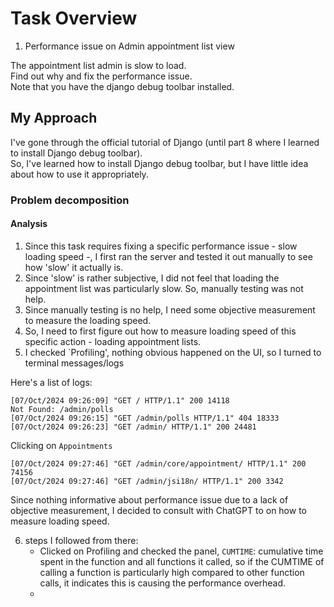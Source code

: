 # Task Overview

1. Performance issue on Admin appointment list view

The appointment list admin is slow to load. <br>
Find out why and fix the performance issue. <br>
Note that you have the django debug toolbar installed.

## My Approach

I've gone through the official tutorial of Django (until part 8 where I learned to install Django debug toolbar).<br>
So, I've learned how to install Django debug toolbar, but I have little idea about how to use it appropriately.<br>

### Problem decomposition

#### Analysis

1. Since this task requires fixing a specific performance issue - slow loading speed -, I first ran the server and tested it out manually to see how 'slow' it actually is.
2. Since 'slow' is rather subjective, I did not feel that loading the appointment list was particularly slow. So, manually testing was not help.
3. Since manually testing is no help, I need some objective measurement to measure the loading speed.
4. So, I need to first figure out how to measure loading speed of this specific action - loading appointment lists.
5. I checked `Profiling', nothing obvious happened on the UI, so I turned to terminal messages/logs

Here's a list of logs:

```
[07/Oct/2024 09:26:09] "GET / HTTP/1.1" 200 14118
Not Found: /admin/polls
[07/Oct/2024 09:26:15] "GET /admin/polls HTTP/1.1" 404 18333
[07/Oct/2024 09:26:23] "GET /admin/ HTTP/1.1" 200 24481
```
Clicking on `Appointments`
```
[07/Oct/2024 09:27:46] "GET /admin/core/appointment/ HTTP/1.1" 200 74156
[07/Oct/2024 09:27:46] "GET /admin/jsi18n/ HTTP/1.1" 200 3342
```
Since nothing informative about performance issue due to a lack of objective measurement, I decided to consult with ChatGPT to on how to measure loading speed.

6. steps I followed from there:
   - Clicked on Profiling and checked the panel, `CUMTIME`: cumulative time spent in the function and all functions it called, so if the CUMTIME of calling a function is particularly high compared to other function calls, it indicates this is causing the performance overhead.
   - 
